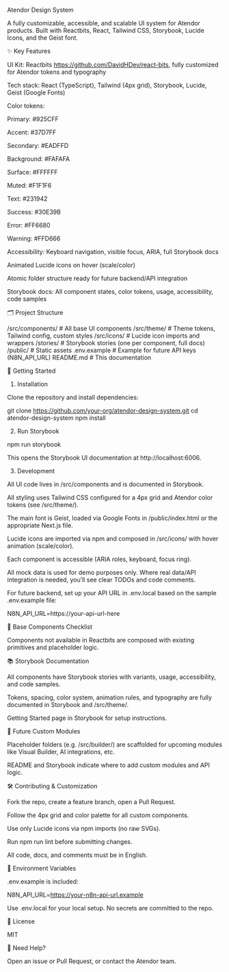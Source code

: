 Atendor Design System

A fully customizable, accessible, and scalable UI system for Atendor products.
Built with Reactbits, React, Tailwind CSS, Storybook, Lucide Icons, and the Geist font.

✨ Key Features

UI Kit: Reactbits https://github.com/DavidHDev/react-bits, fully customized for Atendor tokens and typography

Tech stack: React (TypeScript), Tailwind (4px grid), Storybook, Lucide, Geist (Google Fonts)

Color tokens:

Primary: #925CFF

Accent: #37D7FF

Secondary: #EADFFD

Background: #FAFAFA

Surface: #FFFFFF

Muted: #F1F1F6

Text: #231942

Success: #30E39B

Error: #FF6680

Warning: #FFD666

Accessibility: Keyboard navigation, visible focus, ARIA, full Storybook docs

Animated Lucide icons on hover (scale/color)

Atomic folder structure ready for future backend/API integration

Storybook docs: All component states, color tokens, usage, accessibility, code samples

🗂️ Project Structure

/src/components/   # All base UI components
/src/theme/        # Theme tokens, Tailwind config, custom styles
/src/icons/        # Lucide icon imports and wrappers
/stories/          # Storybook stories (one per component, full docs)
/public/           # Static assets
.env.example       # Example for future API keys (N8N_API_URL)
README.md          # This documentation

🚀 Getting Started

1. Installation

Clone the repository and install dependencies:

git clone https://github.com/your-org/atendor-design-system.git
cd atendor-design-system
npm install

2. Run Storybook

npm run storybook

This opens the Storybook UI documentation at http://localhost:6006.

3. Development

All UI code lives in /src/components and is documented in Storybook.

All styling uses Tailwind CSS configured for a 4px grid and Atendor color tokens (see /src/theme/).

The main font is Geist, loaded via Google Fonts in /public/index.html or the appropriate Next.js file.

Lucide icons are imported via npm and composed in /src/icons/ with hover animation (scale/color).

Each component is accessible (ARIA roles, keyboard, focus ring).

All mock data is used for demo purposes only. Where real data/API integration is needed, you’ll see clear TODOs and code comments.

For future backend, set up your API URL in .env.local based on the sample .env.example file:

N8N_API_URL=https://your-api-url-here

🧩 Base Components Checklist



Components not available in Reactbits are composed with existing primitives and placeholder logic.

📚 Storybook Documentation

All components have Storybook stories with variants, usage, accessibility, and code samples.

Tokens, spacing, color system, animation rules, and typography are fully documented in Storybook and /src/theme/.

Getting Started page in Storybook for setup instructions.

🔮 Future Custom Modules

Placeholder folders (e.g. /src/builder/) are scaffolded for upcoming modules like Visual Builder, AI integrations, etc.

README and Storybook indicate where to add custom modules and API logic.

🛠️ Contributing & Customization

Fork the repo, create a feature branch, open a Pull Request.

Follow the 4px grid and color palette for all custom components.

Use only Lucide icons via npm imports (no raw SVGs).

Run npm run lint before submitting changes.

All code, docs, and comments must be in English.

🔐 Environment Variables

.env.example is included:

N8N_API_URL=https://your-n8n-api-url.example

Use .env.local for your local setup. No secrets are committed to the repo.

👀 License

MIT

💬 Need Help?

Open an issue or Pull Request, or contact the Atendor team.

